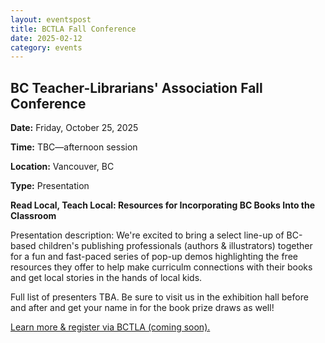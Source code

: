```yaml
---
layout: eventspost
title: BCTLA Fall Conference
date: 2025-02-12
category: events
---
```


## BC Teacher-Librarians' Association Fall Conference

**Date:** Friday, October 25, 2025

**Time:** TBC—afternoon session

**Location:** Vancouver, BC

**Type:** Presentation

**Read Local, Teach Local: Resources for Incorporating BC Books Into the Classroom** 

Presentation description: We're excited to bring a select line-up of BC-based children's publishing professionals (authors & illustrators) together for a fun and fast-paced series of pop-up demos highlighting the free resources they offer to help make curriculm connections with their books and get local stories in the hands of local kids.

Full list of presenters TBA. Be sure to visit us in the exhibition hall before and after and get your name in for the book prize draws as well!

[Learn more & register via BCTLA (coming soon).](https://bctla.ca/bctla-conference/)
